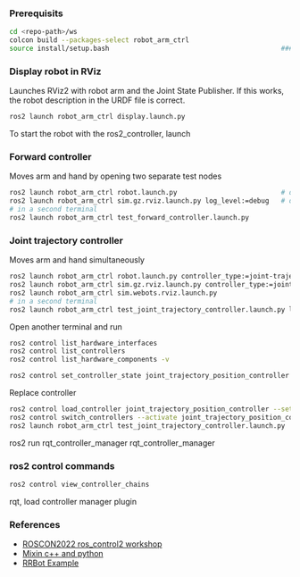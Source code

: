 ### Prerequisits

```sh
cd <repo-path>/ws
colcon build --packages-select robot_arm_ctrl
source install/setup.bash                                           ### always execute in new terminal
```

### Display robot in RViz

Launches RViz2 with robot arm and the Joint State Publisher.
If this works, the robot description in the URDF file is correct.

```sh
ros2 launch robot_arm_ctrl display.launch.py
```

To start the robot with the ros2_controller, launch

### Forward controller

Moves arm and hand by opening two separate test nodes

```sh
ros2 launch robot_arm_ctrl robot.launch.py                          # default: controller_type:=forward
ros2 launch robot_arm_ctrl sim.gz.rviz.launch.py log_level:=debug   # default: log_level:=info
# in a second terminal
ros2 launch robot_arm_ctrl test_forward_controller.launch.py
```

### Joint trajectory controller

Moves arm and hand simultaneously

```sh
ros2 launch robot_arm_ctrl robot.launch.py controller_type:=joint-trajectory log_level:=info
ros2 launch robot_arm_ctrl sim.gz.rviz.launch.py controller_type:=joint-trajectory log_level:=info
ros2 launch robot_arm_ctrl sim.webots.rviz.launch.py
# in a second terminal
ros2 launch robot_arm_ctrl test_joint_trajectory_controller.launch.py log_level:=info
```

Open another terminal and run

```sh
ros2 control list_hardware_interfaces
ros2 control list_controllers
ros2 control list_hardware_components -v

ros2 control set_controller_state joint_trajectory_position_controller active
```

Replace controller

```sh
ros2 control load_controller joint_trajectory_position_controller --set-state inactive
ros2 control switch_controllers --activate joint_trajectory_position_controller --deactivate forward_position_controller
ros2 launch robot_arm_ctrl test_joint_trajectory_controller.launch.py
```


ros2 run rqt_controller_manager rqt_controller_manager

### ros2 control commands

```sh
ros2 control view_controller_chains
```

rqt, load controller manager plugin

### References

- [ROSCON2022 ros_control2 workshop](https://github.com/ros-controls/roscon2022_workshop)
- [Mixin c++ and python](https://roboticsbackend.com/ros2-package-for-both-python-and-cpp-nodes/)
- [RRBot Example](https://control.ros.org/master/doc/ros2_control_demos/example_1/doc/userdoc.html)